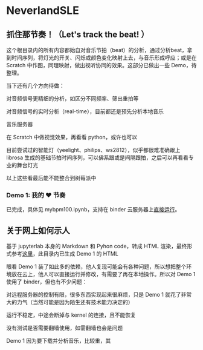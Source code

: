 # **NeverlandSLE**

## **抓住那节奏！（Let's track the beat! ）**

这个根目录内的所有内容都始自对音乐节拍（beat）的分析，通过分析beat，拿到时间序列，将灯光的开关、闪烁或颜色变化映射上去，与音乐形成呼应；或是在 Scratch 中作图，同理映射，做出视听协同的效果。这部分已做出一些 Demo，待整理。


当下还有几个方向待做：

对音频信号更精细的分析，如区分不同频率、筛出重拍等

对音频信号的实时分析（real-time），目前都还是预先分析本地音乐

音乐服务器

在 Scratch 中做视觉效果，再看看 python，或许也可以

目前尝试过的智能灯（yeelight、philips、ws2812），似乎都很难准确跟上 librosa 生成的基础节拍时间序列，可以佛系跟或是间隔跟拍，之后可以再看看专业的舞台灯光

以上这些看最后能不能整合到树莓派中



### **Demo 1: 我的 ❤️ 节奏**

已完成，具体见 mybpm100.ipynb，支持在 binder 云服务器上[直接运行](https://mybinder.org/v2/gh/snownstone/tryagain/HEAD)。




## **关于网上如何示人**

基于 jupyterlab 本身的 Markdown 和 Pyhon code，转成 HTML 渲染，最终形式参考[这里](https://musicinformationretrieval.com/)，此目录内已生成 Demo 1 的 HTML


眼看 Demo 1 装了如此多的依赖，他人复现可能会有各种问题，所以想把整个环境放在云上，他人可以直接运行并修改，有需要了再在本地操作。所以对 Demo 1 使用了 binder，但也有不少问题：


对远程服务器的控制有限，很多东西实现起来很麻烦，只是 Demo 1 就花了非常大的力气（当然可能是因为陌生还有技术能力决定的）

运行不稳定，中途会断掉与 kernel 的连接，且不能恢复

没有测试是否需要翻墙使用，如需翻墙也会是问题

Demo 1 因为要下载并分析音乐，比较重，其


